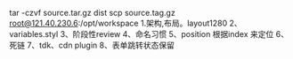 tar -czvf source.tar.gz dist
scp source.tag.gz root@121.40.230.6:/opt/workspace
1.架构,布局。layout1280
2、variables.styl
3、阶段性review
4、命名习惯
5、position 根据index 来定位
6、死链
7、tdk、cdn plugin
8、表单跳转状态保留

